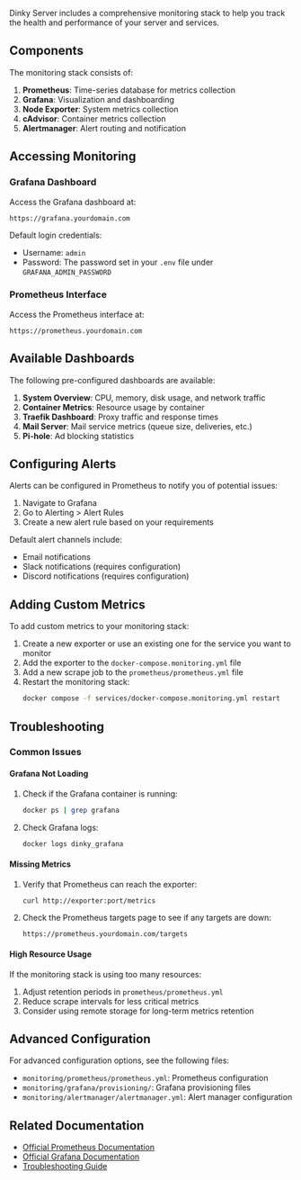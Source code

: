 Dinky Server includes a comprehensive monitoring stack to help you track the health and performance of your server and services.

## Components

The monitoring stack consists of:

1. **Prometheus**: Time-series database for metrics collection
2. **Grafana**: Visualization and dashboarding
3. **Node Exporter**: System metrics collection
4. **cAdvisor**: Container metrics collection
5. **Alertmanager**: Alert routing and notification

## Accessing Monitoring

### Grafana Dashboard

Access the Grafana dashboard at:

```
https://grafana.yourdomain.com
```

Default login credentials:
- Username: `admin`
- Password: The password set in your `.env` file under `GRAFANA_ADMIN_PASSWORD`

### Prometheus Interface

Access the Prometheus interface at:

```
https://prometheus.yourdomain.com
```

## Available Dashboards

The following pre-configured dashboards are available:

1. **System Overview**: CPU, memory, disk usage, and network traffic
2. **Container Metrics**: Resource usage by container
3. **Traefik Dashboard**: Proxy traffic and response times
4. **Mail Server**: Mail service metrics (queue size, deliveries, etc.)
5. **Pi-hole**: Ad blocking statistics

## Configuring Alerts

Alerts can be configured in Prometheus to notify you of potential issues:

1. Navigate to Grafana
2. Go to Alerting > Alert Rules
3. Create a new alert rule based on your requirements

Default alert channels include:
- Email notifications
- Slack notifications (requires configuration)
- Discord notifications (requires configuration)

## Adding Custom Metrics

To add custom metrics to your monitoring stack:

1. Create a new exporter or use an existing one for the service you want to monitor
2. Add the exporter to the `docker-compose.monitoring.yml` file
3. Add a new scrape job to the `prometheus/prometheus.yml` file
4. Restart the monitoring stack:
   ```bash
   docker compose -f services/docker-compose.monitoring.yml restart
   ```

## Troubleshooting

### Common Issues

#### Grafana Not Loading

1. Check if the Grafana container is running:
   ```bash
   docker ps | grep grafana
   ```
2. Check Grafana logs:
   ```bash
   docker logs dinky_grafana
   ```

#### Missing Metrics

1. Verify that Prometheus can reach the exporter:
   ```bash
   curl http://exporter:port/metrics
   ```
2. Check the Prometheus targets page to see if any targets are down:
   ```
   https://prometheus.yourdomain.com/targets
   ```

#### High Resource Usage

If the monitoring stack is using too many resources:

1. Adjust retention periods in `prometheus/prometheus.yml`
2. Reduce scrape intervals for less critical metrics
3. Consider using remote storage for long-term metrics retention

## Advanced Configuration

For advanced configuration options, see the following files:

- `monitoring/prometheus/prometheus.yml`: Prometheus configuration
- `monitoring/grafana/provisioning/`: Grafana provisioning files
- `monitoring/alertmanager/alertmanager.yml`: Alert manager configuration

## Related Documentation

- [Official Prometheus Documentation](https://prometheus.io/docs/introduction/overview/)
- [Official Grafana Documentation](https://grafana.com/docs/)
- [Troubleshooting Guide](Troubleshooting#monitoring) 